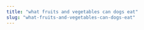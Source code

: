 ```yaml
---
title: "what fruits and vegetables can dogs eat"
slug: "what-fruits-and-vegetables-can-dogs-eat"
---
```


